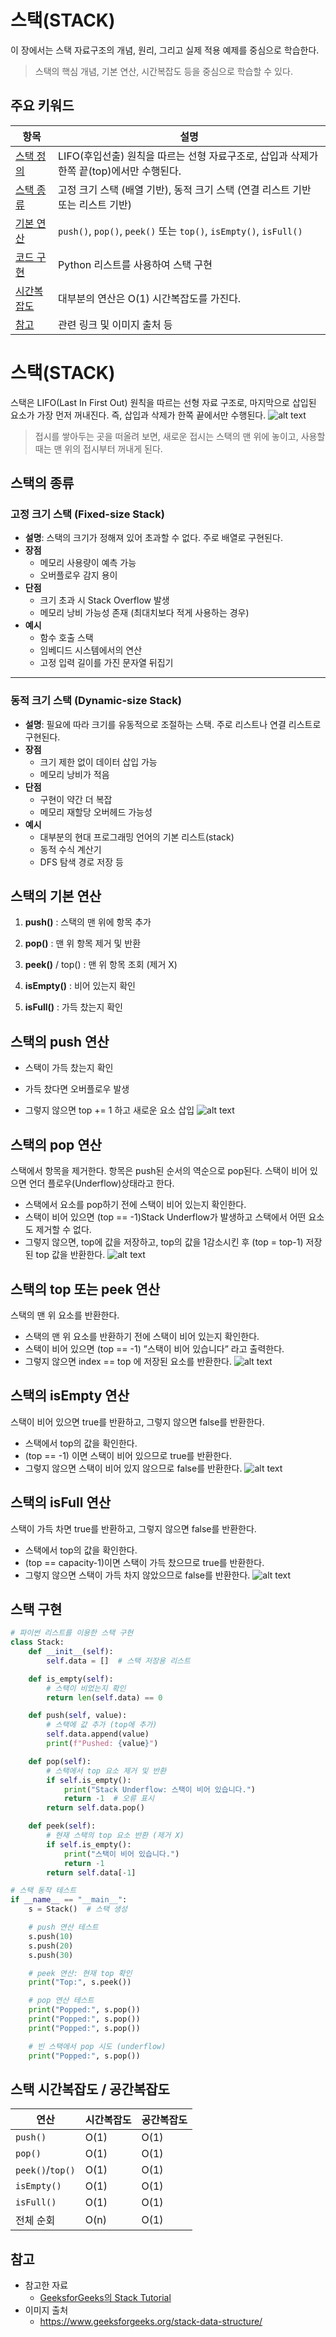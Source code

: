 # 스택(STACK)

이 장에서는 스택 자료구조의 개념, 원리, 그리고 실제 적용 예제를 중심으로 학습한다.

> 스택의 핵심 개념, 기본 연산, 시간복잡도 등을 중심으로 학습할 수 있다.

## 주요 키워드

| 항목           | 설명 |
|----------------|------|
| [스택 정의](#스택stack) | LIFO(후입선출) 원칙을 따르는 선형 자료구조로, 삽입과 삭제가 한쪽 끝(top)에서만 수행된다. |
| [스택 종류](#스택의-종류) | 고정 크기 스택 (배열 기반), 동적 크기 스택 (연결 리스트 기반 또는 리스트 기반) |
| [기본 연산](#스택의-기본-연산) | `push()`, `pop()`, `peek()` 또는 `top()`, `isEmpty()`, `isFull()` |
| [코드 구현](#스택-구현) | Python 리스트를 사용하여 스택 구현 |
| [시간복잡도](#스택-시간복잡도--공간복잡도) | 대부분의 연산은 O(1) 시간복잡도를 가진다. |
| [참고](#참고) | 관련 링크 및 이미지 출처 등 |



# 스택(STACK)

 스택은 LIFO(Last In First Out) 원칙을 따르는 선형 자료 구조로, 마지막으로 삽입된 요소가 가장 먼저 꺼내진다. 즉, 삽입과 삭제가 한쪽 끝에서만 수행된다.
![alt text](../assets/ch4_stack/image.png)
 >접시를 쌓아두는 곳을 떠올려 보면, 새로운 접시는 스택의 맨 위에 놓이고, 사용할 때는 맨 위의 접시부터 꺼내게 된다.

## 스택의 종류

### 고정 크기 스택 (Fixed-size Stack)

- **설명**: 스택의 크기가 정해져 있어 초과할 수 없다. 주로 배열로 구현된다.
- **장점**
  - 메모리 사용량이 예측 가능
  - 오버플로우 감지 용이
- **단점**
  - 크기 초과 시 Stack Overflow 발생
  - 메모리 낭비 가능성 존재 (최대치보다 적게 사용하는 경우)
- **예시**
  - 함수 호출 스택
  - 임베디드 시스템에서의 연산
  - 고정 입력 길이를 가진 문자열 뒤집기

---

### 동적 크기 스택 (Dynamic-size Stack)

- **설명**: 필요에 따라 크기를 유동적으로 조절하는 스택. 주로 리스트나 연결 리스트로 구현된다.
- **장점**
  - 크기 제한 없이 데이터 삽입 가능
  - 메모리 낭비가 적음
- **단점**
  - 구현이 약간 더 복잡
  - 메모리 재할당 오버헤드 가능성
- **예시**
  - 대부분의 현대 프로그래밍 언어의 기본 리스트(stack)
  - 동적 수식 계산기
  - DFS 탐색 경로 저장 등


## 스택의 기본 연산
1. __push()__ : 스택의 맨 위에 항목 추가

2. __pop()__ : 맨 위 항목 제거 및 반환

3. __peek()__ / top() : 맨 위 항목 조회 (제거 X)

4. __isEmpty()__ : 비어 있는지 확인

5. __isFull()__ : 가득 찼는지 확인

## 스택의 push 연산
- 스택이 가득 찼는지 확인

- 가득 찼다면 오버플로우 발생

- 그렇지 않으면 top += 1 하고 새로운 요소 삽입
![alt text](../assets/ch4_stack/image-1.png)

## 스택의 pop 연산
스택에서 항목을 제거한다. 항목은 push된 순서의 역순으로 pop된다. 스택이 비어 있으면 언더 플로우(Underflow)상태라고 한다.

  - 스택에서 요소를 pop하기 전에 스택이 비어 있는지 확인한다.
- 스택이 비어 있으면 (top == -1)Stack Underflow가 발생하고 스택에서 어떤 요소도 제거할 수 없다.
- 그렇지 않으면, top에 값을 저장하고, top의 값을 1감소시킨 후 (top = top-1) 저장된 top 값을 반환한다.
![alt text](../assets/ch4_stack/image-2.png)

## 스택의 top 또는 peek 연산
스택의 맨 위 요소를 반환한다.

- 스택의 맨 위 요소를 반환하기 전에 스택이 비어 있는지 확인한다.
- 스택이 비어 있으면 (top == -1) ”스택이 비어 있습니다” 라고 출력한다.
- 그렇지 않으면 index == top 에 저장된 요소를 반환한다.
![alt text](../assets/ch4_stack/image-3.png)

## 스택의 isEmpty 연산
  스택이 비어 있으면 true를 반환하고, 그렇지 않으면 false를 반환한다.

- 스택에서 top의 값을 확인한다.
- (top == -1) 이면 스택이 비어 있으므로 true를 반환한다.
- 그렇지 않으면 스택이 비어 있지 않으므로 false를 반환한다.
![alt text](../assets/ch4_stack/image-4.png)

## 스택의 isFull 연산
스택이 가득 차면 true를 반환하고, 그렇지 않으면 false를 반환한다.

- 스택에서 top의 값을 확인한다.
- (top == capacity-1)이면 스택이 가득 찼으므로 true를 반환한다.
- 그렇지 않으면 스택이 가득 차지 않았으므로 false를 반환한다.
![alt text](../assets/ch4_stack/image-5.png)

## 스택 구현

```python
# 파이썬 리스트를 이용한 스택 구현
class Stack:
    def __init__(self):
        self.data = []  # 스택 저장용 리스트

    def is_empty(self):
        # 스택이 비었는지 확인
        return len(self.data) == 0

    def push(self, value):
        # 스택에 값 추가 (top에 추가)
        self.data.append(value)
        print(f"Pushed: {value}")

    def pop(self):
        # 스택에서 top 요소 제거 및 반환
        if self.is_empty():
            print("Stack Underflow: 스택이 비어 있습니다.")
            return -1  # 오류 표시
        return self.data.pop()

    def peek(self):
        # 현재 스택의 top 요소 반환 (제거 X)
        if self.is_empty():
            print("스택이 비어 있습니다.")
            return -1
        return self.data[-1]

# 스택 동작 테스트
if __name__ == "__main__":
    s = Stack()  # 스택 생성

    # push 연산 테스트
    s.push(10)
    s.push(20)
    s.push(30)

    # peek 연산: 현재 top 확인
    print("Top:", s.peek())

    # pop 연산 테스트
    print("Popped:", s.pop())
    print("Popped:", s.pop())
    print("Popped:", s.pop())

    # 빈 스택에서 pop 시도 (underflow)
    print("Popped:", s.pop())
```



## 스택 시간복잡도 / 공간복잡도

| 연산           | 시간복잡도 | 공간복잡도 |
|----------------|------------|------------|
| `push()`       | O(1)       | O(1)       |
| `pop()`        | O(1)       | O(1)       |
| `peek()`/`top()` | O(1)     | O(1)       |
| `isEmpty()`    | O(1)       | O(1)       |
| `isFull()`     | O(1)       | O(1)       |
| 전체 순회      | O(n)       | O(1)       |

## 참고
- 참고한 자료
  - [GeeksforGeeks의 Stack Tutorial](https://www.geeksforgeeks.org/introduction-to-stack-data-structure-and-algorithm-tutorials/)
- 이미지 출처
  - https://www.geeksforgeeks.org/stack-data-structure/
